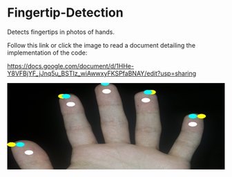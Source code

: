 # Fingertip-Detection
Detects fingertips in photos of hands.

Follow this link or click the image to read a document detailing the implementation of the code:
 
https://docs.google.com/document/d/1HHe-Y8VFBjYF_jJnq5u_BSTIz_wiAwwxyFKSPfaBNAY/edit?usp=sharing


<p align="center">
  <img width="1200" height="200" src="p_hand_hull_1.jpg" href="https://docs.google.com/document/d/1HHe-Y8VFBjYF_jJnq5u_BSTIz_wiAwwxyFKSPfaBNAY/edit?usp=sharing">
</p>

